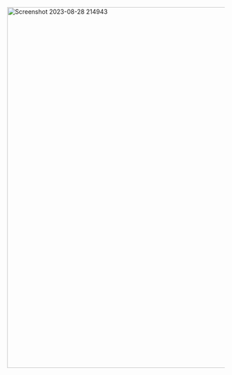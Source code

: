 <img width="836" alt="Screenshot 2023-08-28 214943" src="https://github.com/Bibhusan7/dataentryapp/assets/67640904/715b8b62-ade0-4ef8-ae48-591e6400a63f">
